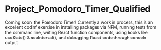 # Project_Pomodoro_Timer_Qualified
Coming soon, the Pomodoro Timer! Currently a work in process, this is an excellent codinf exercise in installing packages via NPM, running tests from the command line, writing React function components, using hooks like useState() & useInterval(), and debugging React code through console output
